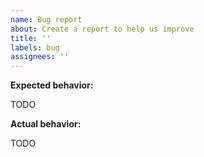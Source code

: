 ```yaml
---
name: Bug report
about: Create a report to help us improve
title: ''
labels: bug
assignees: ''
---
```


<!--
Found a bug? Please fill out as much of the following template as you can.
Otherwise, feel free to delete the template.
-->

**Expected behavior:**

TODO

**Actual behavior:**

TODO
